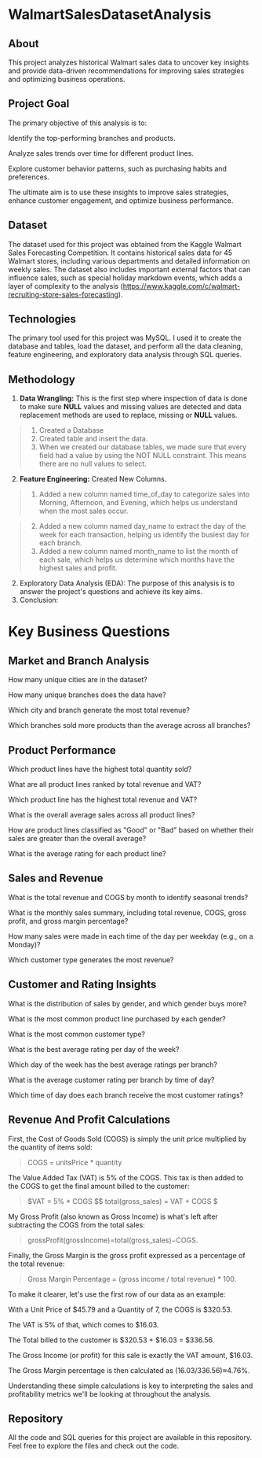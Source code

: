 # WalmartSalesDatasetAnalysis

## About 

This project analyzes historical Walmart sales data to uncover key insights and provide data-driven recommendations for improving sales strategies and optimizing business operations.

## Project Goal
The primary objective of this analysis is to:

Identify the top-performing branches and products.

Analyze sales trends over time for different product lines.

Explore customer behavior patterns, such as purchasing habits and preferences.

The ultimate aim is to use these insights to improve sales strategies, enhance customer engagement, and optimize business performance.

## Dataset 
The dataset used for this project was obtained from the Kaggle Walmart Sales Forecasting Competition. It contains historical sales data for 45 Walmart stores, including various departments and detailed information on weekly sales. The dataset also includes important external factors that can influence sales, such as special holiday markdown events, which adds a layer of complexity to the analysis (https://www.kaggle.com/c/walmart-recruiting-store-sales-forecasting).

## Technologies
The primary tool used for this project was MySQL. I used it to create the database and tables, load the dataset, and perform all the data cleaning, feature engineering, and exploratory data analysis through SQL queries.

## Methodology 
1. **Data Wrangling:** This is the first step where inspection of data is done to make sure **NULL** values and missing values are detected and data replacement methods are used to replace, missing or **NULL** values.

> 1. Created a Database
> 2. Created table and insert the data.
> 3. When we created our database tables, we made sure that every field had a value by using the NOT NULL constraint. This means there are no null values to select.

2. **Feature Engineering:** Created New Columns.

> 1. Added a new column named time_of_day to categorize sales into Morning, Afternoon, and Evening, which helps us understand when the most sales occur.

> 2. Added a new column named day_name to extract the day of the week for each transaction, helping us identify the busiest day for each branch.
> 3. Added a new column named month_name to list the month of each sale, which helps us determine which months have the highest sales and profit.

2. Exploratory Data Analysis (EDA): The purpose of this analysis is to answer the project's questions and achieve its key aims.
3. Conclusion:

# Key Business Questions

## Market and Branch Analysis

How many unique cities are in the dataset?

How many unique branches does the data have?

Which city and branch generate the most total revenue?

Which branches sold more products than the average across all branches?

## Product Performance

Which product lines have the highest total quantity sold?

What are all product lines ranked by total revenue and VAT?

Which product line has the highest total revenue and VAT?

What is the overall average sales across all product lines?

How are product lines classified as "Good" or "Bad" based on whether their sales are greater than the overall average?

What is the average rating for each product line?

## Sales and Revenue

What is the total revenue and COGS by month to identify seasonal trends?

What is the monthly sales summary, including total revenue, COGS, gross profit, and gross margin percentage?

How many sales were made in each time of the day per weekday (e.g., on a Monday)?

Which customer type generates the most revenue?

## Customer and Rating Insights

What is the distribution of sales by gender, and which gender buys more?

What is the most common product line purchased by each gender?

What is the most common customer type?

What is the best average rating per day of the week?

Which day of the week has the best average ratings per branch?

What is the average customer rating per branch by time of day?

Which time of day does each branch receive the most customer ratings?


## Revenue And Profit Calculations
First, the Cost of Goods Sold (COGS) is simply the unit price multiplied by the quantity of items sold:

> COGS = unitsPrice * quantity

The Value Added Tax (VAT) is 5% of the COGS. This tax is then added to the COGS to get the final amount billed to the customer:

> $VAT = 5% * COGS $$ total(gross_sales) = VAT + COGS $

My Gross Profit (also known as Gross Income) is what's left after subtracting the COGS from the total sales:

> grossProfit(grossIncome)=total(gross_sales)−COGS.

Finally, the Gross Margin is the gross profit expressed as a percentage of the total revenue: 

> Gross Margin Percentage = (gross income / total revenue) * 100.
 

To make it clearer, let's use the first row of our data as an example:

With a Unit Price of $45.79 and a Quantity of 7, the COGS is $320.53.

The VAT is 5% of that, which comes to $16.03.

The Total billed to the customer is $320.53 + $16.03 = $336.56.

The Gross Income (or profit) for this sale is exactly the VAT amount, $16.03.

The Gross Margin percentage is then calculated as (16.03/336.56)≈4.76%.

Understanding these simple calculations is key to interpreting the sales and profitability metrics we'll be looking at throughout the analysis.

## Repository
All the code and SQL queries for this project are available in this repository. Feel free to explore the files and check out the code.





